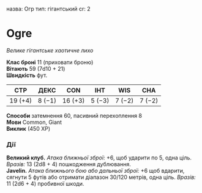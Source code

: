 назва: Огр тип: гігантський cr: 2

# Ogre
_Велике гігантське хаотичне лихо_

**Клас броні** 11 (приховати броню)    
**Вітають** 59 (7d10 + 21)    
**Швидкість** фут.

| СТР     | ДЕКС   | CON     | ІНТ    | WIS    | CHA    |
| ------- | ------ | ------- | ------ | ------ | ------ |
| 19 (+4) | 8 (−1) | 16 (+3) | 5 (−3) | 7 (−2) | 7 (−2) |

**Способи** затемнення 60, пасивний перехоплення 8    
**Мови** Common, Giant    
**Виклик** (450 XP)

### Дії
**Великий клуб.** _Атака ближньої зброї:_ +6, щоб ударити по 5, одна ціль. _Вразів:_ 13 (2d8 + 4) пошкодження дублювання.    
**Javelin.** _Атака ближнього бою або дальньої зброї:_ +6 щоб вдарити, сягнути 5 футів або отримати діапазон 30/120 метрів, одна ціль. _Вразів:_ 11 (2d6 + 4) пробивної шкоди.

